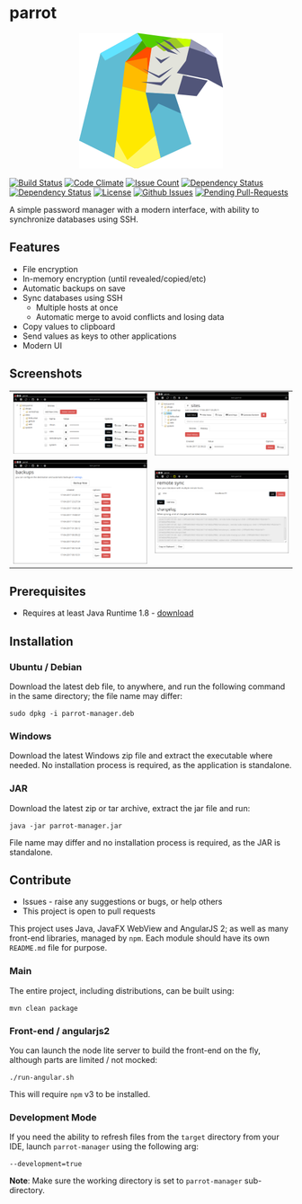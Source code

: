 # parrot
<p align="center">
    <img src="parrot-manager/src/main/resources/icons/parrot-icon.png" alt="parrot logo" />
</p>

[![Build Status](https://travis-ci.org/limpygnome/parrot-manager.svg?branch=master)](https://travis-ci.org/limpygnome/parrot-manager)
[![Code Climate](https://codeclimate.com/github/limpygnome/parrot-manager/badges/gpa.svg)](https://codeclimate.com/github/limpygnome/parrot-manager)
[![Issue Count](https://codeclimate.com/github/limpygnome/parrot-manager/badges/issue_count.svg)](https://codeclimate.com/github/limpygnome/parrot-manager)
[![Dependency Status](https://gemnasium.com/badges/github.com/limpygnome/parrot-manager.svg)](https://gemnasium.com/github.com/limpygnome/parrot-manager)
[![Dependency Status](https://www.versioneye.com/user/projects/58f540038b3791003cf8498d/badge.svg?style=flat-square)](https://www.versioneye.com/user/projects/58f540038b3791003cf8498d)
[![License](http://img.shields.io/:license-mit-blue.svg?style=flat-square)](http://badges.mit-license.org)
[![Github Issues](http://githubbadges.herokuapp.com/limpygnome/parrot-manager/issues.svg?style=flat-square)](https://github.com/limpygnome/parrot-manager/issues)
[![Pending Pull-Requests](http://githubbadges.herokuapp.com/limpygnome/parrot-manager/pulls.svg?style=flat-square)](https://github.com/limpygnome/parrot-manager/pulls)

A simple password manager with a modern interface, with ability to synchronize databases using SSH.

## Features
- File encryption
- In-memory encryption (until revealed/copied/etc)
- Automatic backups on save
- Sync databases using SSH
    - Multiple hosts at once
    - Automatic merge to avoid conflicts and losing data
- Copy values to clipboard
- Send values as keys to other applications
- Modern UI

## Screenshots
<table>
    <tr>
        <td>
            <img src="media/screenshot-list.png" alt="listing of entries" />
        </td>
        <td>
            <img src="media/screenshot-entry.png" alt="viewing an entry and history" />
        </td>
    </tr>
    <tr>
        <td>
            <img src="media/screenshot-backups.png" alt="database backups" />
        </td>
        <td>
            <img src="media/screenshot-sync.png" alt="database backups" />
        </td>
    </tr>
</table>

## Prerequisites
- Requires at least Java Runtime 1.8 - [download](http://www.oracle.com/technetwork/java/javase/downloads/jre8-downloads-2133155.html)

## Installation
### Ubuntu / Debian
Download the latest deb file, to anywhere, and run the following command in the same directory; the file name
may differ:

````
sudo dpkg -i parrot-manager.deb
````

### Windows
Download the latest Windows zip file and extract the executable where needed. No installation process is required,
as the application is standalone.

### JAR
Download the latest zip or tar archive, extract the jar file and run:

````
java -jar parrot-manager.jar
````

File name may differ and no installation process is required, as the JAR is standalone.


## Contribute
- Issues - raise any suggestions or bugs, or help others
- This project is open to pull requests

This project uses Java, JavaFX WebView and AngularJS 2; as well as many front-end libraries, managed by `npm`. Each
module should have its own `README.md` file for purpose.

### Main
The entire project, including distributions, can be built using:

````
mvn clean package
````

### Front-end / angularjs2
You can launch the node lite server to build the front-end on the fly, although parts are limited / not mocked:

````
./run-angular.sh
````

This will require `npm` v3 to be installed.
    
### Development Mode
If you need the ability to refresh files from the `target` directory from your IDE, launch `parrot-manager` using the
following arg:

````
--development=true
````

**Note**: Make sure the working directory is set to `parrot-manager` sub-directory.
